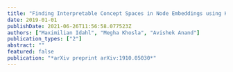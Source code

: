 ```yaml
---
title: "Finding Interpretable Concept Spaces in Node Embeddings using Knowledge Bases"
date: 2019-01-01
publishDate: 2021-06-26T11:56:58.077523Z
authors: ["Maximilian Idahl", "Megha Khosla", "Avishek Anand"]
publication_types: ["2"]
abstract: ""
featured: false
publication: "*arXiv preprint arXiv:1910.05030*"
---
```


